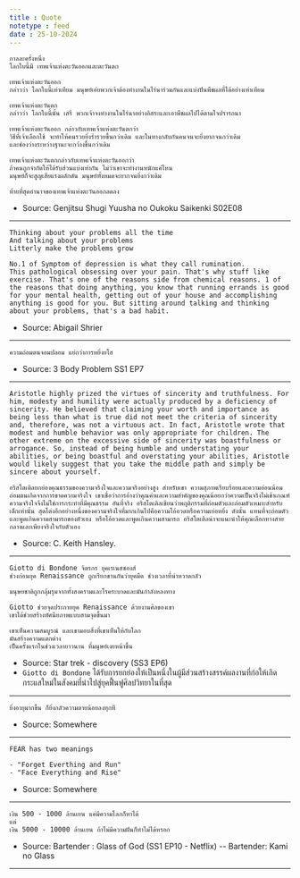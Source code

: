 ```yaml
---
title : Quote
notetype : feed
date : 25-10-2024
---
```


```
กาลละครั้งหนึ่ง
โลกใบนี้มี เทพเจ้าแห่งตะวันออกและตะวันตก

เทพเจ้าแห่งตะวันออก
กล่าวว่า โลกใบนี้เท่าเทียม มนุษย์เอ่ยพวกเจ้าต้องทำงานในไร่นาร่วมกันและแบ่งปันพืชผลที่ได้อย่างเท่าเทียม

เทพเจ้าแห่งตะวันตก
กล่าวว่า โลกใบนี้นั้น เสรี พวกเจ้าจงทำงานในไร่นาอย่างอิสระและเอาพืชผลไปได้ตามใจปรารถนา

เทพเจ้าแห่งตะวันออก กล่าวกับเทพเจ้าแห่งตะวันตกว่า
วิธีที่เจ้าเลือกใช้ จะทำให้คนรวยยิ่งร่ำรวยขึ้นกว่าเดิม และในทางกลับกันคนจนจะยิ่งยากจนกว่าเดิม
และช่องว่างระหว่างฐานะจะกว้างขึ้นกว่าเดิม

เทพเจ้าแห่งตะวันตกกล่าวกับเทพเจ้าแห่งตะวันออกว่า
ถ้าคนถูกจำกัดให้ได้รับส่วนแบ่งเท่ากัน ไม่ว่าเขาจะทำงานหนักแค่ไหน
มนุษย์ก็จะสูญเสียแรงผลักดัน มนุษย์ทั้งหมดจะยากจนยิ่งกว่าเดิม

ท้ายที่สุดอำนาจของเทพเจ้าแห่งตะวันออกลดลง
```
- Source: Genjitsu Shugi Yuusha no Oukoku Saikenki S02E08

---

```
Thinking about your problems all the time
And talking about your problems
Litterly make the problems grow

No.1 of Symptom of depression is what they call rumination. 
This pathological obsessing over your pain. That's why stuff like exercise. That's one of the reasons side from chemical reasons. 1 of the reasons that doing anything, you know that running errands is good for your mental health, getting out of your house and accomplishing anything is good for you. But sitting around talking and thinking about your problems, that's a bad habit.
```
- Source: Abigail Shrier 

---

```
ความถ่อมตนจอมปลอม แย่กว่าการหยิ่งยโส
```
- Source: 3 Body Problem SS1 EP7 

---

```
Aristotle highly prized the virtues of sincerity and truthfulness. For him, modesty and humility were actually produced by a deficiency of sincerity. He believed that claiming your worth and importance as being less than what is true did not meet the criteria of sincerity and, therefore, was not a virtuous act. In fact, Aristotle wrote that modest and humble behavior was only appropriate for children. The other extreme on the excessive side of sincerity was boastfulness or arrogance. So, instead of being humble and understating your abilities, or being boastful and overstating your abilities, Aristotle would likely suggest that you take the middle path and simply be sincere about yourself.

อริสโตเติลยกย่องคุณธรรมของความจริงใจและความจริงอย่างสูง สำหรับเขา ความสุภาพเรียบร้อยและความอ่อนน้อมถ่อมตนเกิดจากการขาดความจริงใจ เขาเชื่อว่าการอ้างว่าคุณค่าและความสำคัญของคุณน้อยกว่าความเป็นจริงไม่เข้าเกณฑ์ความจริงใจจึงไม่ใช่การกระทำที่มีคุณธรรม อันที่จริง อริสโตเติลเขียนว่าพฤติกรรมที่ถ่อมตัวและถ่อมตัวเหมาะสำหรับเด็กเท่านั้น สุดโต่งอีกอย่างหนึ่งของความจริงใจที่มากเกินไปคือความโอ้อวดหรือความเย่อหยิ่ง ดังนั้น แทนที่จะถ่อมตัวและพูดเกินความสามารถของตัวเอง หรือโอ้อวดและพูดเกินความสามารถ อริสโตเติลน่าจะแนะนำให้คุณเลือกทางสายกลางและเพียงจริงใจกับตัวเอง
```
- Source: C. Keith Hansley.

---

```
Giotto di Bondone จิตรกร ยุคเรเนสซองส์
ช่วงก่อนยุค Renaissance ถูกเรียกขานกันว่ายุคมืด ช่วงเวลาที่น่าหวาดกลัว

มนุษยชาติถูกกลุ้มรุมจากทั้งสงครามและโรคระบาดและมันกำลังหลงทาง

Giotto ช่วยจุดประกายยุค Renaissance ด้วยงานศิลของเขา
เขาได้ช่วยสร้างทัศนียภาพแบบสามจุดขึ้นมา

เขาเห็นความสมบูรณ์ และเขามอบสิ่งที่เขาเห็นให้กับโลก 
มันสร้างความแตกต่าง 
เป็นครั้งแรกในช่วงเวลายาวนาน ที่มนุษย์เงยหน้าขึ้น
```
- Source: Star trek - discovery (SS3 EP6)
- `Giotto di Bondone` ได้รับการยกย่องให้เป็นหนึ่งในผู้มีส่วนสร้างสรรค์ผลงานที่ก่อให้เกิดกระแสใหม่ในสังคมที่นำไปสู่ยุคฟื้นฟูศิลปวิทยาในที่สุด 

---

```
ยิ่งอายุมากขึ้น ก็ยิ่งกลัวความตายน้อยลงทุกที
```
- Source: Somewhere

---

```
FEAR has two meanings

- "Forget Everthing and Run"
- "Face Everything and Rise"
```
- Source: Somewhere

---

```
เงิน 500 - 1000 ล้านเยน แค่มีความโลภก็หาได้
แต่
เงิน 5000 - 10000 ล้านเยน ถ้าไม่มีความฝันก็ทำไม่ได้หรอก
```
- Source: Bartender : Glass of God (SS1 EP10 - Netflix) -- Bartender: Kami no Glass

---